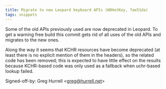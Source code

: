 ```yaml
---
title: Migrate to new Leopard keyboard APIs (WOHotKey, 7ae51da)
tags: snippets
---
```


Some of the old APIs previously used are now deprecated in Leopard. To get a warning free build this commit gets rid of all uses of the old APIs and migrates to the new ones.

Along the way it seems that KCHR resources have become deprecated (at least there is no explicit mention of them in the headers), so the related code has been removed; this is expected to have little effect on the results because KCHR-based code was only used as a fallback when uchr-based lookup failed.

Signed-off-by: Greg Hurrell &lt;greg@hurrell.net&gt;

